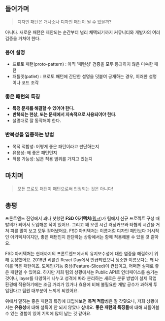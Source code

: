 ## 들어가며

> 디자인 패턴은 개나소나 디자인 패턴이 될 수 있을까?

아니다. 새로운 패턴은 제안되는 순간부터 널리 채택되기까지 커뮤니티와 개발자의 여러 검증을 거쳐야 한다. 


### 용어 설명

- 프로토 패턴(proto-pattern) : 아직 '패턴성' 검증을 모두 통과하지 않은 미숙한 패턴
- 패틀릿(patlet) : 프로토 패턴에 간단한 설명을 덧붙여 공개하는 경우, 이러한 설명이나 코드 조각


### 좋은 패턴의 특징

- **특정 문제를 해결할 수 있어야 한다.**
- **반복되는 현상, 또는 문제에서 지속적으로 사용되어야 한다.**
- 설명대로 잘 동작해야 한다.


### 반복성을 입증하는 방법

- 목적 적합성: 어떻게 좋은 패턴이라고 판단하는지
- 유용성: 왜 좋은 패턴인지
- 적용 가능성: 넓은 적용 범위를 가지고 있는지

## 마치며

> 모든 프로토 패턴이 패턴으로써 인정되는 것은 아니다!

## 총평

프론트엔드 진영에서 꽤나 핫했던 **FSD 아키텍처**([링크](https://feature-sliced.design/))가 팀에서 신규 프로젝트 구성 때 발의가 되어서 도입해본 적이 있어요. 그리고 꽤 오랜 시간 러닝커브와 타협의 시간을 거쳐 피를 많이 보고 모두 걷어냈어요. FSD 아키텍처는 이름처럼 디자인 패턴보다 거시적인 아키텍처이지만, 좋은 패턴인지 판단하는 상황에서는 함께 적용해볼 수 있을 것 같아요.

FSD 아키텍처는 현재까지의 프론트엔드에서의 유지보수성에 대한 염증을 해결하기 위해 등장했어요. 2018년 베를린 React Day에서 언급되었으니 생소한 이름보다는 꽤 나이를 먹은 패턴이죠. 도메인/기능 중심(Feature-Sliced)이 컨셉이고, 어쩌면 실제로 좋은 패턴일 수 있어요. 하지만 저희 팀의 상황에서는 Public API로 인터페이스를 숨기는 것이나, layer를 다양하게 나누고 성격에 따라 분리하는 새로운 분류 방법이 실제 작업 환경에 적용하기에는 조금 거리가 있거나 효용에 비해 불필요한 개발 공수가 과하게 투입된다고 팀원 대부분이 느끼게 되었어요.  

위에서 말하는 좋은 패턴의 특징에 대입해보면 **목적 적합성**은 잘 갖췄으나, 저희 상황에서는 **유용성**에 대해 설득이 안 되지 않았나 싶네요. **좋은 패턴의 특징들**에 대해 되돌아볼 수 있는 경험이 있어 기억에 많이 남는 것 같아요.